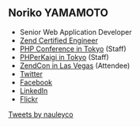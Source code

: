 ## Noriko YAMAMOTO

- Senior Web Application Developer
- <a href="http://www.zend.com/en/yellow-pages/ZEND004652" target="_blank">Zend Certified Engineer</a>
- <a href="http://phpcon.php.gr.jp" target="_blank">PHP Conference in Tokyo</a> (Staff)
- <a href="https://phperkaigi.jp" target="_blank">PHPerKaigi in Tokyo</a> (Staff)
- <a href="https://www.zendcon.com/" target="_blank">ZendCon in Las Vegas</a> (Attendee)
- <a href="https://twitter.com/nauleyco" target="_blank">Twitter</a>
- <a href="https://www.facebook.com/nauleyco" target="_blank">Facebook</a>
- <a href="https://www.linkedin.com/in/nauleyco/?locale=en_US" target="_blank">LinkedIn</a>
- <a href="https://www.flickr.com/people/lllnorikolll-300er/" target="_blank">Flickr</a>


<a class="twitter-timeline" href="https://twitter.com/nauleyco?ref_src=twsrc%5Etfw">Tweets by nauleyco</a> <script async src="https://platform.twitter.com/widgets.js" charset="utf-8"></script>


